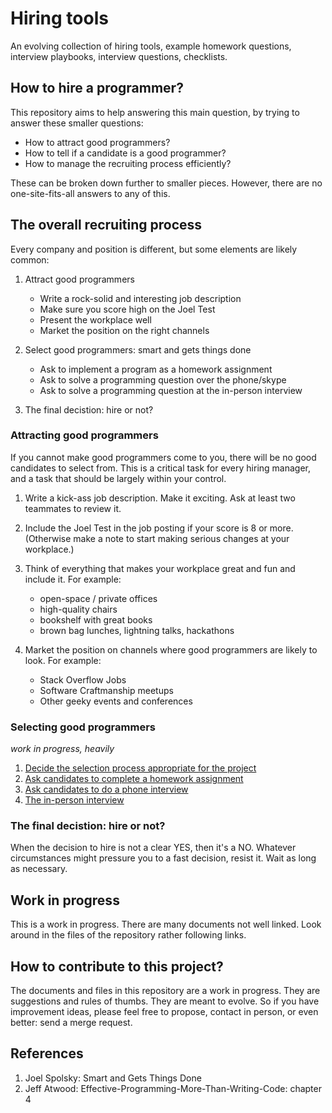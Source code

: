 Hiring tools
============

An evolving collection of hiring tools,
example homework questions, interview playbooks,
interview questions, checklists.

How to hire a programmer?
-------------------------

This repository aims to help answering this main question,
by trying to answer these smaller questions:

- How to attract good programmers?
- How to tell if a candidate is a good programmer?
- How to manage the recruiting process efficiently?

These can be broken down further to smaller pieces.
However, there are no one-site-fits-all answers to any of this.

The overall recruiting process
-------------------------------

Every company and position is different, but some elements are likely common:

1. Attract good programmers

    - Write a rock-solid and interesting job description
    - Make sure you score high on the Joel Test
    - Present the workplace well
    - Market the position on the right channels

2. Select good programmers: smart and gets things done

    - Ask to implement a program as a homework assignment
    - Ask to solve a programming question over the phone/skype
    - Ask to solve a programming question at the in-person interview

3. The final decistion: hire or not?

### Attracting good programmers

If you cannot make good programmers come to you,
there will be no good candidates to select from.
This is a critical task for every hiring manager,
and a task that should be largely within your control.

1. Write a kick-ass job description. Make it exciting.
   Ask at least two teammates to review it. 

2. Include the Joel Test in the job posting if your score is 8 or more.
   (Otherwise make a note to start making serious changes at your workplace.)

3. Think of everything that makes your workplace great and fun and include it.
   For example:
   - open-space / private offices
   - high-quality chairs
   - bookshelf with great books
   - brown bag lunches, lightning talks, hackathons

4. Market the position on channels where good programmers are likely to look.
   For example:
   - Stack Overflow Jobs
   - Software Craftmanship meetups
   - Other geeky events and conferences

### Selecting good programmers

*work in progress, heavily*

1. [Decide the selection process appropriate for the project](selection-process/README.md)
2. [Ask candidates to complete a homework assignment](selection-process/homework-assignments.md)
3. [Ask candidates to do a phone interview](selection-process/phone-interviews.md)
4. [The in-person interview](selection-process/interviews.md)

### The final decistion: hire or not?

When the decision to hire is not a clear YES, then it's a NO.
Whatever circumstances might pressure you to a fast decision,
resist it.
Wait as long as necessary.

Work in progress
----------------

This is a work in progress.
There are many documents not well linked.
Look around in the files of the repository rather following links.

How to contribute to this project?
----------------------------------

The documents and files in this repository are a work in progress.
They are suggestions and rules of thumbs.
They are meant to evolve.
So if you have improvement ideas, please feel free to propose,
contact in person, or even better: send a merge request.

References
----------

1. Joel Spolsky: Smart and Gets Things Done
2. Jeff Atwood: Effective-Programming-More-Than-Writing-Code: chapter 4
